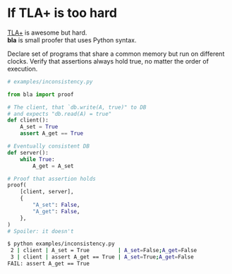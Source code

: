 # If TLA+ is too hard

[TLA+](https://lamport.azurewebsites.net/tla/tla.html) is awesome but hard. <br>
**bla** is small proofer that uses Python syntax.

Declare set of programs that share a common memory but run on different clocks.
Verify that assertions always hold true, no matter the order of execution.

```py
# examples/inconsistency.py

from bla import proof

# The client, that `db.write(A, true)" to DB
# and expects "db.read(A) = true"
def client():
    A_set = True
    assert A_get == True

# Eventually consistent DB
def server():
    while True:
        A_get = A_set

# Proof that assertion holds
proof(
    [client, server],
    {
        "A_set": False,
        "A_get": False,
    },
)
# Spoiler: it doesn't
```

```sh
$ python examples/inconsistency.py
 2 | client | A_set = True         | A_set=False;A_get=False
 3 | client | assert A_get == True | A_set=True;A_get=False
FAIL: assert A_get == True
```
